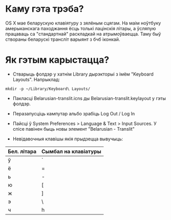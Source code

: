 Каму гэта трэба?
================

OS X мае беларускую клавіятуру з зялёным сцягам. На маім ноўтбуку амерыканскага паходжання ёсць толькі лацінскія літары, а ўсляпую працаваць са "стандартнай" раскладкай на атрымоўваецца. Таму быў створаны беларускі трансліт варыянт з бчб іконкай.

Як гэтым карыстацца?
================
 
* Стварыць фолдэр у хатнім Library дырэкторыі з імём "Keyboard Layouts". Напрыклад:

```
mkdir -p ~/Library/Keyboard\ Layouts/ 
```

* Пакласці Belarusian-translit.icns ды Belarusian-translit.keylayout у гэты фолдэр.

* Перазапусціць кампутар альбо зрабіць Log Out / Log In

* Пайсці ў System Preferences > Language & Text > Input Sources. У спісе павінен быць новы элемент "Belarusian - Translit"

* Невідавочныя клавішы якія прыдзецца вывучыць:

Бел. літара|Сымбал на клавіатуры
-----------|--------------------
ў|`
ё|=
ь|-
ю|[
ж|]
э|\
ч|h

